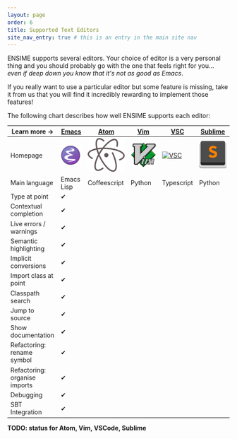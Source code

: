 ```yaml
---
layout: page
order: 6
title: Supported Text Editors
site_nav_entry: true # this is an entry in the main site nav
---
```


ENSIME supports several editors. Your choice of editor is a very personal thing and you should probably go with the one that feels right for you... *even if deep down you know that it's not as good as Emacs*.

If you really want to use a particular editor but some feature is missing, take it from us that you will find it incredibly rewarding to implement those features!

The following chart describes how well ENSIME supports each editor:

| Learn more → | [Emacs](emacs) | [Atom](atom) | [Vim](vim) | [VSC](vscode) | [Sublime](sublime) |
|---------------------------------------|-------|------|-----|-----|---------|
| Homepage | [![Emacs](/talks/scalasphere16/images/emacs.svg)](http://nicolas-petton.fr/ressources/emacs-website/) | [![Atom](/talks/scalasphere16/images/atom-logo.svg)](https://atom.io/) | [![Vim](/talks/scalasphere16/images/vim-logo.svg)](http://www.vim.org/) | [![VSC](https://upload.wikimedia.org/wikipedia/commons/f/f3/Visual_Studio_Code_0.10.1_icon.png)](https://code.visualstudio.com/) | [![Sublime](/talks/scalasphere16/images/sublime-logo.svg)](https://www.sublimetext.com/) |
| Main language                         | Emacs Lisp  | Coffeescript | Python | Typescript | Python |
| Type at point                         | ✔ | | | | |
| Contextual completion                 | ✔ | | | | |
| Live errors / warnings                | ✔ | | | | |
| Semantic highlighting                 | ✔ | | | | |
| Implicit conversions                  | ✔ | | | | |
| Import class at point                 | ✔ | | | | |
| Classpath search                      | ✔ | | | | |
| Jump to source                        | ✔ | | | | |
| Show documentation                    | ✔ | | | | |
| Refactoring: rename symbol            | ✔ | | | | |
| Refactoring: organise imports         | ✔ | | | | |
| Debugging                             | ✔ | | | | |
| SBT Integration                       | ✔ | | | | |

**TODO: status for Atom, Vim, VSCode, Sublime**
